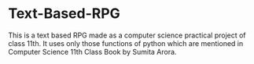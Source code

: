 # Text-Based-RPG
This is a text based RPG made as a computer science practical project of class 11th. It uses only those functions of python which are mentioned in Computer Science 11th Class Book by Sumita Arora.
